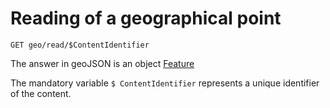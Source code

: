 # Reading of a geographical point

```GET geo/read/$ContentIdentifier```

The answer in geoJSON is an object [Feature](http://geojson.org/geojson-spec.html#feature-objects)

The mandatory variable ```$ ContentIdentifier``` represents a unique identifier of the content.
